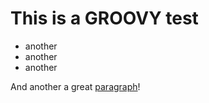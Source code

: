 # This is a GROOVY test

- another
- another
- another

And another a great [paragraph]!


[paragraph]: https://paragraph.com

